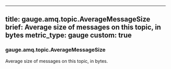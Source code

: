 
---
title: gauge.amq.topic.AverageMessageSize
brief: Average size of messages on this topic, in bytes
metric_type: gauge
custom: true
---
### gauge.amq.topic.AverageMessageSize

Average size of messages on this topic, in bytes.
